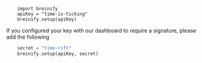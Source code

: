 
>
```
    import breinify
    apiKey = "time-is-ticking" 
    breinify.setup(apiKey)
```


If you configured your key with our dashboard to require a signature, please add the following

>
```python
    secret = "time-rift"
    breinify.setup(apiKey, secret)
```